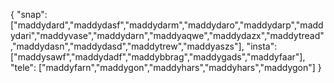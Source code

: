 {
  "snap":  ["maddydard","maddydasf","maddydarm","maddydaro","maddydarp","maddydari","maddyvase","maddydarn","maddyaqwe","maddydazx","maddytread","maddydasn","maddydasd","maddytrew","maddyaszs"],
  "insta": ["maddysawf","maddydadf","maddybbrag","maddygads","maddyfaar"],
  "tele":  ["maddyfarn","maddygon","maddyhars","maddyhars","maddygon"]
}
